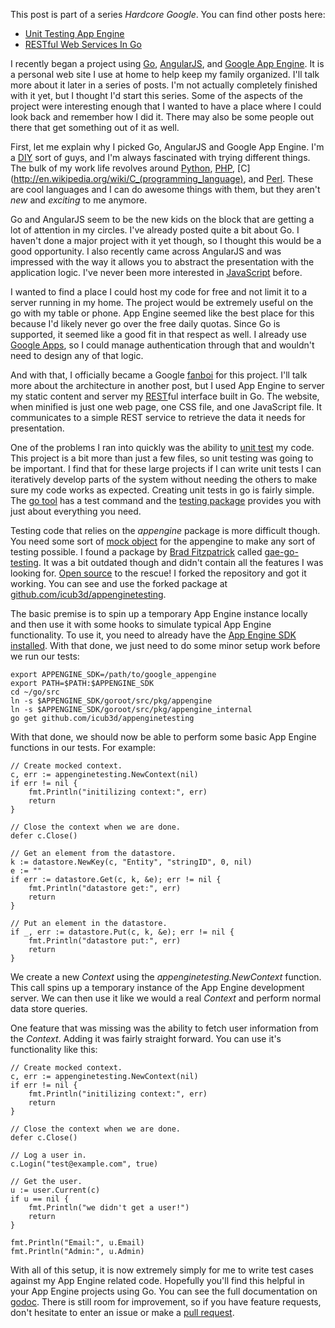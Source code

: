 <!-- Title: Hardcore Google: Unit Testing App Engine -->
<!-- Author: Joshua Marsh -->
<!-- Description: I recently began a project using Go, AngularJS, and Google App Engine. In the first installment of a series of blog posts, I describe how I went about setting up unit testing for Google App Engine. -->
<!-- Tags: go,appengine,golang,angularjs,google -->
<!-- Languages: shell,go -->

This post is part of a series _Hardcore Google_. You can find other
posts here:

* [Unit Testing App Engine](hardcore-google-unit-testing.html)
* [RESTful Web Services In Go](hardcore-google-communicating-go.html)

I recently began a project using [Go](http://golang.org/),
[AngularJS](http://angularjs.org/), and
[Google App Engine](https://developers.google.com/appengine/). It is a
personal web site I use at home to help keep my family organized. I'll
talk more about it later in a series of posts. I'm not actually
completely finished with it yet, but I thought I'd start this series.
Some of the aspects of the project were interesting enough that I
wanted to have a place where I could look back and remember how I did
it. There may also be some people out there that get something out of
it as well.

First, let me explain why I picked Go, AngularJS and Google App
Engine. I'm a [DIY](http://en.wikipedia.org/wiki/Do_it_yourself) sort
of guys, and I'm always fascinated with trying different things. The
bulk of my work life revolves around [Python](http://www.python.org/),
[PHP](http://php.net/),
[C](http://en.wikipedia.org/wiki/C_(programming_language), and
[Perl](http://www.perl.org/). These are cool languages and I can do
awesome things with them, but they aren't *new* and *exciting* to me
anymore.

Go and AngularJS seem to be the new kids on the block that are getting
a lot of attention in my circles. I've already posted quite a bit
about Go. I haven't done a major project with it yet though, so I
thought this would be a good opportunity. I also recently came across
AngularJS and was impressed with the way it allows you to abstract the
presentation with the application logic. I've never been more
interested in [JavaScript](http://en.wikipedia.org/wiki/JavaScript)
before.

I wanted to find a place I could host my code for free and not limit
it to a server running in my home. The project would be extremely
useful on the go with my table or phone. App Engine seemed like the
best place for this because I'd likely never go over the free daily
quotas. Since Go is supported, it seemed like a good fit in that
respect as well. I already use
[Google Apps](http://www.google.com/intl/en/enterprise/apps/business/),
so I could manage authentication through that and wouldn't need to
design any of that logic.

And with that, I officially became a Google
[fanboi](http://www.urbandictionary.com/define.php?term=fanboi) for
this project. I'll talk more about the architecture in another post,
but I used App Engine to server my static content and server my
[REST](http://en.wikipedia.org/wiki/Representational_state_transfer)ful
interface built in Go. The website, when minified is just one web
page, one CSS file, and one JavaScript file. It communicates to a
simple REST service to retrieve the data it needs for presentation.

One of the problems I ran into quickly was the ability to
[unit test](http://en.wikipedia.org/wiki/Unit_testing) my code. This
project is a bit more than just a few files, so unit testing was going
to be important. I find that for these large projects if I can write
unit tests I can iteratively develop parts of the system without
needing the others to make sure my code works as expected. Creating
unit tests in go is fairly simple. The
[go tool](http://golang.org/cmd/go/) has a test command and the
[testing package](http://golang.org/pkg/testing/) provides you with
just about everything you need.

Testing code that relies on the *appengine* package is more difficult
though. You need some sort of
[mock object](http://en.wikipedia.org/wiki/Mock_object) for the
appengine to make any sort of testing possible. I found a package by
[Brad Fitzpatrick](http://bradfitz.com/) called
[gae-go-testing](http://code.google.com/p/gae-go-testing/). It was a
bit outdated though and didn't contain all the features I was looking
for. [Open source](http://en.wikipedia.org/wiki/Open_source) to the
rescue! I forked the repository and got it working. You can see and
use the forked package at
[github.com/icub3d/appenginetesting](https://github.com/icub3d/appenginetesting).

The basic premise is to spin up a temporary App Engine instance
locally and then use it with some hooks to simulate typical App Engine
functionality. To use it, you need to already have the
[App Engine SDK installed](https://developers.google.com/appengine/downloads). With
that done, we just need to do some minor setup work before we run our
tests:

<pre><code data-language="shell">export APPENGINE_SDK=/path/to/google_appengine
export PATH=$PATH:$APPENGINE_SDK
cd ~/go/src
ln -s $APPENGINE_SDK/goroot/src/pkg/appengine
ln -s $APPENGINE_SDK/goroot/src/pkg/appengine_internal
go get github.com/icub3d/appenginetesting
</code></pre>

With that done, we should now be able to perform some basic App Engine
functions in our tests. For example:

<pre><code data-language="go">// Create mocked context.
c, err := appenginetesting.NewContext(nil)
if err != nil {
    fmt.Println("initilizing context:", err)
    return
}

// Close the context when we are done.
defer c.Close()

// Get an element from the datastore.
k := datastore.NewKey(c, "Entity", "stringID", 0, nil)
e := ""
if err := datastore.Get(c, k, &e); err != nil {
    fmt.Println("datastore get:", err)
    return
}

// Put an element in the datastore.
if _, err := datastore.Put(c, k, &e); err != nil {
    fmt.Println("datastore put:", err)
    return
}
</code></pre>

We create a new *Context* using the *appenginetesting.NewContext*
function. This call spins up a temporary instance of the App Engine
development server. We can then use it like we would a real *Context*
and perform normal data store queries. 

One feature that was missing was the ability to fetch user information
from the *Context*. Adding it was fairly straight forward. You can use
it's functionality like this:

<pre><code data-language="go">// Create mocked context.
c, err := appenginetesting.NewContext(nil)
if err != nil {
    fmt.Println("initilizing context:", err)
    return
}

// Close the context when we are done.
defer c.Close()

// Log a user in.
c.Login("test@example.com", true)

// Get the user.
u := user.Current(c)
if u == nil {
    fmt.Println("we didn't get a user!")
    return
}

fmt.Println("Email:", u.Email)
fmt.Println("Admin:", u.Admin)
</code></pre>

With all of this setup, it is now extremely simply for me to write
test cases against my App Engine related code. Hopefully you'll find
this helpful in your App Engine projects using Go. You can see the
full documentation on
[godoc](http://godoc.org/github.com/icub3d/appenginetesting). There is
still room for improvement, so if you have feature requests, don't
hesitate to enter an issue or make a
[pull request](https://github.com/icub3d/appenginetesting/pulls).
